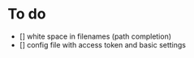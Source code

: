 # To do
- [] white space in filenames (path completion)
- [] config file with access token and basic settings

